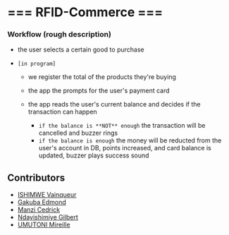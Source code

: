 # === RFID-Commerce ===
### Workflow (rough description)
- the user selects a certain good to purchase
- `[in program] `

	- we register the total of the products they're buying
	- the app the prompts for the user's payment card
	- the app reads the user's current balance and decides if the transaction can happen
    
		* `if the balance is **NOT** enough` the transaction will be cancelled and buzzer rings
		* `if the balance is enough` the money will be reducted from the user's account in DB, points increased, and card balance is updated, buzzer plays success sound		
## Contributors
- [ISHIMWE Vainqueur](https://github.com/IVainqueur)
- [Gakuba Edmond](https://github.com/edmondgaks)
- [Manzi Cedrick](https://github.com/Manzi-Cedrick)
- [Ndayishimiye Gilbert](https://github.com/nday-gilbert)
- [UMUTONI Mireille](https://github.com/Umutonimireille)
